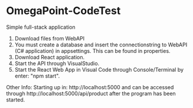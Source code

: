 # OmegaPoint-CodeTest
Simple full-stack application
1. Download files from WebAPI
2. You must create a database and insert the connectionstring to WebAPI (C# application) in appsettings. This can be found in properties.
3. Download React application.
4. Start the API through VisualStudio.
5. Start the React Web App in Visual Code through Console/Terminal by enter: "npm start".


Other Info:
Starting up in: http://localhost:5000 and can be accessed through http://localhost:5000/api/product after the program has been started.


